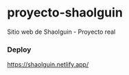 # proyecto-shaolguin
Sitio web de Shaolguin - Proyecto real

### Deploy
https://shaolguin.netlify.app/
